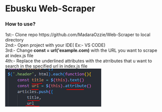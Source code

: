 <h1>Ebusku Web-Scraper</h1>

<h3>How to use?</h3>

<p>
1st:- Clone repo https://github.com/MadaraOzzie/Web-Scraper to local directory<br>
2nd:- Open project with your IDE( Ex:- VS CODE)<br>
3rd:- Change <b>const = url('example.com)</b> with the URL you want to scrape at index.js file<br>
4th:- Replace the underlined attributes with the atrributes that u want to search in the specified url in index.js file<br>
<img src='/image_2022-09-18_153419780.png'><br>
</p>
